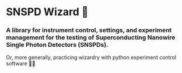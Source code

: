 # SNSPD Wizard 🔮

### A library for instrument control, settings, and experiment management for the testing of Superconducting Nanowire Single Photon Detectors (SNSPDs).

Or, more generally, practicing wizardry with python experiment control software 🧙‍♀️
